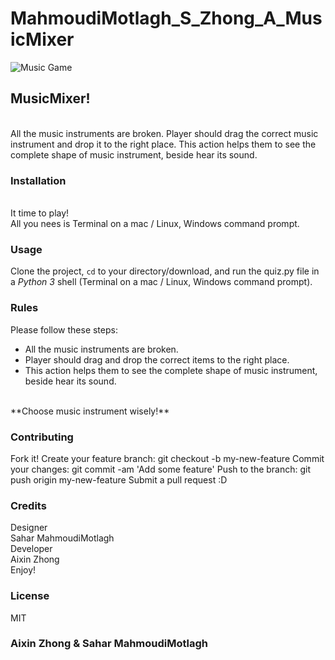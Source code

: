 # MahmoudiMotlagh_S_Zhong_A_MusicMixer

![Music Game](first-scene.jpg "music game")

## MusicMixer!
<br>
All the music instruments are broken.
Player should drag the correct music instrument and drop it to the right place. 
This action helps them to see  the complete shape of music instrument, beside hear its sound.

### Installation
<br>
It time to play!
<br>
All you nees is Terminal on a mac / Linux, Windows command prompt.

### Usage
Clone the project, <code>cd</code> to your directory/download, and run the quiz.py file in a <em>Python 3</em> shell (Terminal on a mac / Linux, Windows command prompt).

### Rules
Please follow these steps:
<br>
+ All the music instruments are broken.
+ Player should drag and drop the correct items to the right place. 
+ This action helps them to see the complete shape of music instrument, beside hear its sound.
<br>
**Choose music instrument wisely!**

### Contributing
Fork it!
Create your feature branch: git checkout -b my-new-feature
Commit your changes: git commit -am 'Add some feature'
Push to the branch: git push origin my-new-feature
Submit a pull request :D

### Credits
Designer
<br>
Sahar MahmoudiMotlagh
<br>
Developer
<br>
Aixin Zhong
<br>
Enjoy!

### License 
MIT

### Aixin Zhong & Sahar MahmoudiMotlagh